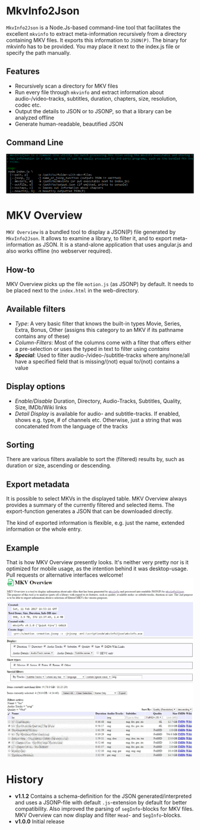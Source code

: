 # MkvInfo2Json
`MkvInfo2Json` is a Node.Js-based command-line tool that facilitates the excellent `mkvinfo` to extract meta-information recursively from a directory containing MKV files. It exports this information to `JSON(P)`. The binary for mkvinfo has to be provided. You may place it next to the index.js file or specify the path manually.

## Features
* Recursively scan a directory for MKV files
* Run every file through `mkvinfo` and extract information about audio-/video-tracks, subtitles, duration, chapters, size, resolution, codec etc.
* Output the details to JSON or to JSONP, so that a library can be analyzed offline
* Generate human-readable, beautified JSON

## Command Line
![](cmdline.png)

# MKV Overview
`MKV Overview` is a bundled tool to display a JSON(P) file generated by `MkvInfo2Json`. It allows to examine a library, to filter it, and to export meta-information as JSON. It is a stand-alone application that uses angular.js and also works offline (no webserver required).

## How-to
MKV Overview picks up the file `motion.js` (as JSONP) by default. It needs to be placed next to the `index.html` in the web-directory.

## Available filters
* *Type*: A very basic filter that knows the built-in types Movie, Series, Extra, Bonus, Other (assigns this category to an MKV if its pathname contains any of these)
* *Column-Filters*: Most of the columns come with a filter that offers either a pre-selection or uses the typed in text to filter using *contains*
* ***Special***: Used to filter audio-/video-/subtitle-tracks where any/none/all have a specified field that is missing/(not) equal to/(not) contains a value

## Display options
* *Enable/Disable* Duration, Directory, Audio-Tracks, Subtitles, Quality, Size, IMDb/Wiki links
* *Detail Display* is available for audio- and subtitle-tracks. If enabled, shows e.g. type, # of channels etc. Otherwise, just a string that was concatenated from the language of the tracks

## Sorting
There are various filters available to sort the (filtered) results by, such as duration or size, ascending or descending.

## Export metadata
It is possible to select MKVs in the displayed table. MKV Overview always provides a summary of the currently filtered and selected items. The export-function generates a JSON that can be downloaded directly.

The kind of exported information is flexible, e.g. just the name, extended information or the whole entry.

## Example
That is how MKV Overview presently looks. It's neither very pretty nor is it optimized for mobile usage, as the intention behind it was desktop-usage. Pull requests or alternative interfaces welcome!
![](web/example.jpg)


# History
* **v1.1.2** Contains a schema-definition for the JSON generated/interpreted and uses a JSONP-file with default `.js`-extension by default for better compatibility. Also improved the parsing of `segInfo`-blocks for MKV files. MKV Overview can now display and filter `Head`- and `SegInfo`-blocks.
* **v1.0.0** Initial release
